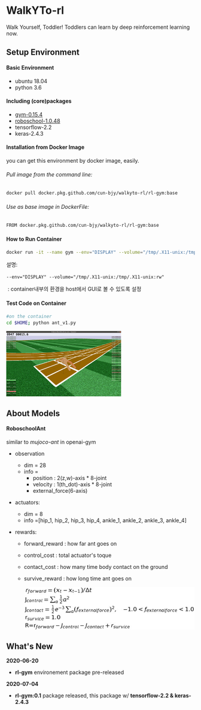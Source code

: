 # WalkYTo-rl
Walk Yourself, Toddler! Toddlers can learn by deep reinforcement learning now.



## Setup Environment

#### Basic Environment

- ubuntu 18.04
- python 3.6

#### Including (core)packages

- [gym-0.15.4](https://github.com/openai/gym)
- [roboschool-1.0.48](https://github.com/openai/roboschool)
- tensorflow-2.2
- keras-2.4.3



#### Installation from Docker Image

you can get this environment by docker image, easily.

###### Pull image from the command line:

```bash
docker pull docker.pkg.github.com/cun-bjy/walkyto-rl/rl-gym:base
```

###### Use as base image in DockerFile:

```bash
FROM docker.pkg.github.com/cun-bjy/walkyto-rl/rl-gym:base
```



#### How to Run Container

```bash
docker run -it --name gym --env="DISPLAY" --volume="/tmp/.X11-unix:/tmp/.X11-unix:rw" gym:base
```

설명:

​	`--env="DISPLAY" --volume="/tmp/.X11-unix:/tmp/.X11-unix:rw"`

​	: container내부의 환경을 host에서 GUI로 볼 수 있도록 설정



#### Test Code on Container

```bash
#on the container
cd $HOME; python ant_v1.py
```



<img src="./ant_v1.png" style="zoom:30%;" />





## About Models

#### RoboschoolAnt

similar to  *mujoco-ant* in openai-gym

- observation
  - dim = 28
  - info = 
    - position : 2(z,w)-axis * 8-joint
    - velocity : 1(th_dot)-axis * 8-joint
    - external_force(6-axis)

- actuators:
  - dim = 8
  - info =[hip_1, hip_2, hip_3, hip_4, ankle_1, ankle_2, ankle_3, ankle_4]

- rewards:
  - forward_reward : how far ant goes on
  
  - control_cost : total actuator's toque
  
  - contact_cost : how many time body contact on the ground
  
  - survive_reward : how long time ant goes on
  
    
  
    <p align="center"><img src="./img/render1.png"/></p>



## What's New

**2020-06-20** 

- **rl-gym** environement package pre-released

**2020-07-04**

- **rl-gym:0.1** package released, this package w/ **tensorflow-2.2 & keras-2.4.3**